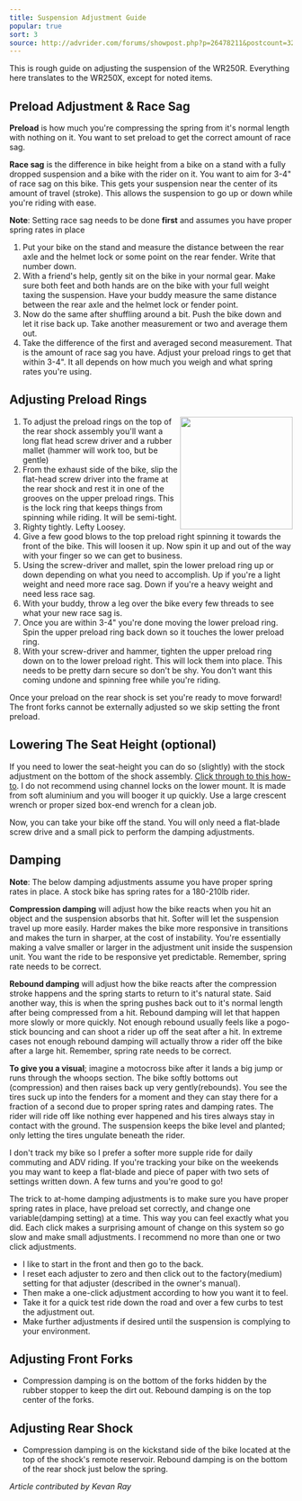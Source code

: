 ```yaml
---
title: Suspension Adjustment Guide
popular: true
sort: 3
source: http://advrider.com/forums/showpost.php?p=26478211&postcount=32
---
```


This is rough guide on adjusting the suspension of the WR250R. Everything here translates to the WR250X, except for noted items.

## Preload Adjustment & Race Sag

**Preload** is how much you're compressing the spring from it's normal length with nothing on it. You want to set preload to get the correct amount of race sag.

**Race sag** is the difference in bike height from a bike on a stand with a fully dropped suspension and a bike with the rider on it. You want to aim for 3-4" of race sag on this bike. This gets your suspension near the center of its amount of travel (stroke). This allows the suspension to go up or down while you're riding with ease.


<div class='alert alert-info'>
	<strong>Note</strong>: Setting race sag needs to be done <strong>first</strong> and assumes you have proper spring rates in place
</div>

1. Put your bike on the stand and measure the distance between the rear axle and the helmet lock or some point on the rear fender. Write that number down.
2. With a friend's help, gently sit on the bike in your normal gear. Make sure both feet and both hands are on the bike with your full weight taxing the suspension. Have your buddy measure the same distance between the rear axle and the helmet lock or fender point.
3. Now do the same after shuffling around a bit. Push the bike down and let it rise back up. Take another measurement or two and average them out.
4. Take the difference of the first and averaged second measurement. That is the amount of race sag you have. Adjust your preload rings to get that within 3-4". It all depends on how much you weigh and what spring rates you're using.


## Adjusting Preload Rings

<a href='{{ site.staticContentUrl }}articles/rear-shock-rings.jpg' data-featherlight='{{ site.staticContentUrl }}articles/rear-shock-rings.jpg' target='_blank'>
	<img src='{{ site.staticContentUrl }}articles/rear-shock-rings.jpg' width='200px' align='right'/>
</a>

1. To adjust the preload rings on the top of the rear shock assembly you'll want a long flat head screw driver and a rubber mallet (hammer will work too, but be gentle)
2. From the exhaust side of the bike, slip the flat-head screw driver into the frame at the rear shock and rest it in one of the grooves on the upper preload rings. This is the lock ring that keeps things from spinning while riding. It will be semi-tight.
3. Righty tightly. Lefty Loosey.
4. Give a few good blows to the top preload right spinning it towards the front of the bike. This will loosen it up. Now spin it up and out of the way with your finger so we can get to business.
5. Using the screw-driver and mallet, spin the lower preload ring up or down depending on what you need to accomplish. Up if you're a light weight and need more race sag. Down if you're a heavy weight and need less race sag.
6. With your buddy, throw a leg over the bike every few threads to see what your new race sag is.
7. Once you are within 3-4" you're done moving the lower preload ring. Spin the upper preload ring back down so it touches the lower preload ring.
8. With your screw-driver and hammer, tighten the upper preload ring down on to the lower preload right. This will lock them into place. This needs to be pretty darn secure so don't be shy. You don't want this coming undone and spinning free while you're riding.

Once your preload on the rear shock is set you're ready to move forward! The front forks cannot be externally adjusted so we skip setting the front preload.


## Lowering The Seat Height (optional)

If you need to lower the seat-height you can do so (slightly) with the stock adjustment on the bottom of the shock assembly. <a href='http://www.wrrdualsport.com/tech-guide/suspension/115-lowering-r2' target='_blank'>Click through to this how-to</a>. I do not recommend using channel locks on the lower mount. It is made from soft aluminium and you will booger it up quickly. Use a large crescent wrench or proper sized box-end wrench for a clean job.

Now, you can take your bike off the stand. You will only need a flat-blade screw drive and a small pick to perform the damping adjustments.

## Damping

<div class='alert alert-info'>
	<strong>Note</strong>: The below damping adjustments assume you have proper spring rates in place. A stock bike has spring rates for a 180-210lb rider.
</div>

**Compression damping** will adjust how the bike reacts when you hit an object and the suspension absorbs that hit. Softer will let the suspension travel up more easily. Harder makes the bike more responsive in transitions and makes the turn in sharper, at the cost of instability. You're essentially making a valve smaller or larger in the adjustment unit inside the suspension unit. You want the ride to be responsive yet predictable. Remember, spring rate needs to be correct.

**Rebound damping** will adjust how the bike reacts after the compression stroke happens and the spring starts to return to it's natural state. Said another way, this is when the spring pushes back out to it's normal length after being compressed from a hit. Rebound damping will let that happen more slowly or more quickly. Not enough rebound usually feels like a pogo-stick bouncing and can shoot a rider up off the seat after a hit. In extreme cases not enough rebound damping will actually throw a rider off the bike after a large hit. Remember, spring rate needs to be correct.

**To give you a visual**; imagine a motocross bike after it lands a big jump or runs through the whoops section. The bike softly bottoms out (compression) and then raises back up very gently(rebounds). You see the tires suck up into the fenders for a moment and they can stay there for a fraction of a second due to proper spring rates and damping rates. The rider will ride off like nothing ever happened and his tires always stay in contact with the ground. The suspension keeps the bike level and planted; only letting the tires ungulate beneath the rider.

I don't track my bike so I prefer a softer more supple ride for daily commuting and ADV riding. If you're tracking your bike on the weekends you may want to keep a flat-blade and piece of paper with two sets of settings written down. A few turns and you're good to go!

The trick to at-home damping adjustments is to make sure you have proper spring rates in place, have preload set correctly, and change one variable(damping setting) at a time. This way you can feel exactly what you did. Each click makes a surprising amount of change on this system so go slow and make small adjustments. I recommend no more than one or two click adjustments.

* I like to start in the front and then go to the back.
* I reset each adjuster to zero and then click out to the factory(medium) setting for that adjuster (described in the owner's manual).
* Then make a one-click adjustment according to how you want it to feel.
* Take it for a quick test ride down the road and over a few curbs to test the adjustment out.
* Make further adjustments if desired until the suspension is complying to your environment.

## Adjusting Front Forks

* Compression damping is on the bottom of the forks hidden by the rubber stopper to keep the dirt out. Rebound damping is on the top center of the forks.


## Adjusting Rear Shock

* Compression damping is on the kickstand side of the bike located at the top of the shock's remote reservoir. Rebound damping is on the bottom of the rear shock just below the spring.


_Article contributed by Kevan Ray_

